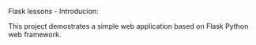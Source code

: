  Flask lessons - Introducion:
 
This project demostrates a simple web application based on Flask Python web framework.
